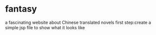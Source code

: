# fantasy
a fascinating website about Chinese translated novels
first step:create a simple jsp file to show what it looks like
